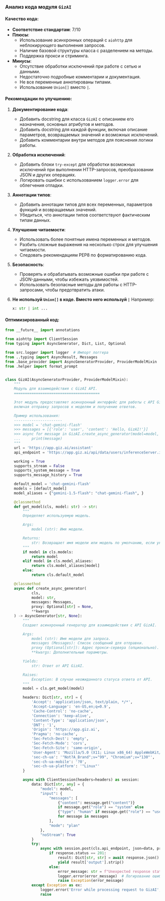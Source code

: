 ### **Анализ кода модуля `GizAI`**

#### **Качество кода**:
- **Соответствие стандартам**: 7/10
- **Плюсы**:
  - Использование асинхронных операций с `aiohttp` для неблокирующего выполнения запросов.
  - Наличие базовой структуры класса с разделением на методы.
  - Поддержка прокси и стриминга.
- **Минусы**:
  - Отсутствие обработки исключений при работе с сетью и данными.
  - Недостаточно подробные комментарии и документация.
  - Не все переменные аннотированы типами.
  - Использование `Union[]` вместо `|`.

#### **Рекомендации по улучшению**:

1. **Документирование кода**:
   - Добавить docstring для класса `GizAI` с описанием его назначения, основных атрибутов и методов.
   - Добавить docstring для каждой функции, включая описание параметров, возвращаемых значений и возможных исключений.
   - Добавить комментарии внутри методов для пояснения логики работы.

2. **Обработка исключений**:
   - Добавить блоки `try-except` для обработки возможных исключений при выполнении HTTP-запросов, преобразовании JSON и других операциях.
   - Логировать ошибки с использованием `logger.error` для облегчения отладки.

3. **Аннотации типов**:
   - Добавить аннотации типов для всех переменных, параметров функций и возвращаемых значений.
   - Убедиться, что аннотации типов соответствуют фактическим типам данных.

4. **Улучшение читаемости**:
   - Использовать более понятные имена переменных и методов.
   - Разбить сложные выражения на несколько строк для улучшения читаемости.
   - Следовать рекомендациям PEP8 по форматированию кода.

5. **Безопасность**:
   - Проверять и обрабатывать возможные ошибки при работе с JSON-данными, чтобы избежать уязвимостей.
   - Использовать безопасные методы для работы с HTTP-запросами, чтобы предотвратить атаки.

6. **Не используй `Union[]` в коде. Вместо него используй `|`**
   Например:
    ```python
    x: str | int ...
    ```

#### **Оптимизированный код**:

```python
from __future__ import annotations

from aiohttp import ClientSession
from typing import AsyncGenerator, Dict, List, Optional

from src.logger import logger  # Импорт логгера
from ..typing import AsyncResult, Messages
from .base_provider import AsyncGeneratorProvider, ProviderModelMixin
from .helper import format_prompt


class GizAI(AsyncGeneratorProvider, ProviderModelMixin):
    """
    Модуль для взаимодействия с GizAI API.
    =======================================

    Этот модуль предоставляет асинхронный интерфейс для работы с API GizAI,
    включая отправку запросов к моделям и получение ответов.

    Пример использования:
    ----------------------
    >>> model = 'chat-gemini-flash'
    >>> messages = [{'role': 'user', 'content': 'Hello, GizAI!'}]
    >>> async for message in GizAI.create_async_generator(model=model, messages=messages):
    ...     print(message)
    """
    url = 'https://app.giz.ai/assistant'
    api_endpoint = 'https://app.giz.ai/api/data/users/inferenceServer.infer'

    working = True
    supports_stream = False
    supports_system_message = True
    supports_message_history = True

    default_model = 'chat-gemini-flash'
    models = [default_model]
    model_aliases = {"gemini-1.5-flash": "chat-gemini-flash", }

    @classmethod
    def get_model(cls, model: str) -> str:
        """
        Определяет используемую модель.

        Args:
            model (str): Имя модели.

        Returns:
            str: Возвращает имя модели или модель по умолчанию, если указанная модель не найдена.
        """
        if model in cls.models:
            return model
        elif model in cls.model_aliases:
            return cls.model_aliases[model]
        else:
            return cls.default_model

    @classmethod
    async def create_async_generator(
            cls,
            model: str,
            messages: Messages,
            proxy: Optional[str] = None,
            **kwargs
    ) -> AsyncGenerator[str, None]:
        """
        Создает асинхронный генератор для взаимодействия с API GizAI.

        Args:
            model (str): Имя модели для запроса.
            messages (Messages): Список сообщений для отправки.
            proxy (Optional[str]): Адрес прокси-сервера (опционально).
            **kwargs: Дополнительные параметры.

        Yields:
            str: Ответ от API GizAI.

        Raises:
            Exception: В случае неожиданного статуса ответа от API.
        """
        model = cls.get_model(model)

        headers: Dict[str, str] = {
            'Accept': 'application/json, text/plain, */*',
            'Accept-Language': 'en-US,en;q=0.9',
            'Cache-Control': 'no-cache',
            'Connection': 'keep-alive',
            'Content-Type': 'application/json',
            'DNT': '1',
            'Origin': 'https://app.giz.ai',
            'Pragma': 'no-cache',
            'Sec-Fetch-Dest': 'empty',
            'Sec-Fetch-Mode': 'cors',
            'Sec-Fetch-Site': 'same-origin',
            'User-Agent': 'Mozilla/5.0 (X11; Linux x86_64) AppleWebKit/537.36 (KHTML, like Gecko) Chrome/130.0.0.0 Safari/537.36',
            'sec-ch-ua': '"Not?A_Brand";v="99", "Chromium";v="130"',
            'sec-ch-ua-mobile': '?0',
            'sec-ch-ua-platform': '"Linux"'
        }

        async with ClientSession(headers=headers) as session:
            data: Dict[str, any] = {
                "model": model,
                "input": {
                    "messages": [
                        {"content": message.get("content")}
                        if message.get("role") == "system" else
                        {"type": "human" if message.get("role") == "user" else "ai", "content": message.get("content")}
                        for message in messages
                    ],
                    "mode": "plan"
                },
                "noStream": True
            }
            try:
                async with session.post(cls.api_endpoint, json=data, proxy=proxy) as response:
                    if response.status == 201:
                        result: Dict[str, str] = await response.json()
                        yield result['output'].strip()
                    else:
                        error_message: str = f"Unexpected response status: {response.status}\\n{await response.text()}"
                        logger.error(error_message)  # Логирование ошибки
                        raise Exception(error_message)
            except Exception as ex:
                logger.error('Error while processing request to GizAI', ex, exc_info=True)  # Логирование исключения
                raise